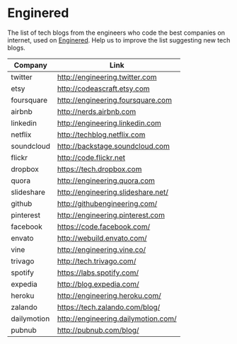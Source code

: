 # Enginered
The list of tech blogs from the engineers who code the best companies on internet, used on [Enginered](http://engine.red). Help us to improve the list suggesting new tech blogs.


| Company           | Link                                     |
| ----------------- | ---------------------------------------- |
| twitter           | http://engineering.twitter.com           |
| etsy              | http://codeascraft.etsy.com              |
| foursquare        | http://engineering.foursquare.com        |
| airbnb            | http://nerds.airbnb.com                  |
| linkedin          | http://engineering.linkedin.com          |
| netflix           | http://techblog.netflix.com              |
| soundcloud        | http://backstage.soundcloud.com          |
| flickr            | http://code.flickr.net                   |
| dropbox           | https://tech.dropbox.com                 |
| quora             | http://engineering.quora.com             |
| slideshare        | http://engineering.slideshare.net/       |
| github            | http://githubengineering.com/            |
| pinterest         | http://engineering.pinterest.com         |
| facebook          | https://code.facebook.com/               |
| envato            | http://webuild.envato.com/               |
| vine              | http://engineering.vine.co/              |
| trivago           | http://tech.trivago.com/                 |
| spotify           | https://labs.spotify.com/                |
| expedia           | http://blog.expedia.com/                 |
| heroku            | http://engineering.heroku.com/           |
| zalando           | https://tech.zalando.com/blog/           |
| dailymotion       | http://engineering.dailymotion.com/      |
| pubnub            | http://pubnub.com/blog/                  |
